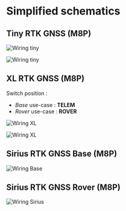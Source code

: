 # Simplified schematics

## Tiny RTK GNSS \(M8P\)

![Wiring tiny](https://github.com/drotek/Doc-RTK/tree/2eb8da74164f7524546095da715e89df7baede99/rtkmodules/images/schemaTiny1.png?raw=true)

![Wiring tiny](https://github.com/drotek/Doc-RTK/tree/2eb8da74164f7524546095da715e89df7baede99/rtkmodules/images/schemaTiny2.png?raw=true)

## XL RTK GNSS \(M8P\)

Switch position :

* _Base_ use-case : **TELEM**
* _Rover_ use-case : **ROVER**

![Wiring XL](https://github.com/drotek/Doc-RTK/tree/2eb8da74164f7524546095da715e89df7baede99/rtkmodules/images/schemaXL1.png?raw=true)

![Wiring XL](https://github.com/drotek/Doc-RTK/tree/2eb8da74164f7524546095da715e89df7baede99/rtkmodules/images/schemaXL2.png?raw=true)

## Sirius RTK GNSS Base \(M8P\)

![Wiring Base](https://github.com/drotek/Doc-RTK/tree/2eb8da74164f7524546095da715e89df7baede99/rtkmodules/images/schemaBase.png?raw=true)

## Sirius RTK GNSS Rover \(M8P\)

![Wiring Sirius](https://github.com/drotek/Doc-RTK/tree/2eb8da74164f7524546095da715e89df7baede99/rtkmodules/images/schemasirius.png?raw=true)


